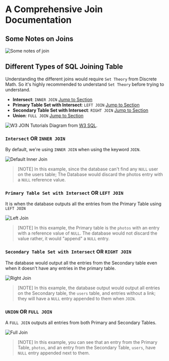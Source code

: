 # A Comprehensive Join Documentation

## Some Notes on Joins

![Some notes of join](images/notes_on_joins.png)

## Different Types of SQL Joining Table

Understanding the different joins would require `Set Theory` from Discrete Math. So it's highly recommended to understand `Set Theory` before trying to understand.

- **Intersect**: `INNER JOIN` [Jump to Section](#intersect-or-inner-join)
- **Primary Table Set with Intersect**: `LEFT JOIN` [Jump to Section](#primary-table-set-with-intersect-or-left-join)
- **Secondary Table Set with Intersect**: `RIGHT JOIN` [Jump to Section](#secondary-table-set-with-intersect-or-right-join)
- **Union**: `FULL JOIN` [Jump to Section](#union-or-full-join)

![W3 JOIN Tutorials](images/set_theory_join.png)
Diagram from [W3 SQL](https://www.w3schools.com/sql/sql_join.asp).

### `Intersect` OR `INNER JOIN`

By default, we're using `INNER JOIN` when using the keyword `JOIN`.

![Default Inner Join](images/Default_Join.png)
> [NOTE]
In this example, since the database can't find any `NULL` user on the users table; The Database would discard the photos entry with a `NULL` reference value.

### `Primary Table Set with Intersect` OR `LEFT JOIN`

It is when the database outputs all the entries from the Primary Table using `LEFT JOIN`

![Left Join](images/Left_Join.png)
> [NOTE]
In this example, the Primary table is the `photos` with an entry with a reference value of `NULL`. The database would not discard the value rather, it would "append" a `NULL` entry.

### `Secondary Table Set with Intersect` OR `RIGHT JOIN`

The database would output all the entries from the Secondary table even when it doesn't have any entries in the primary table.

![Right Join](images/Right_Join.png)
> [NOTE]
In this example, the database output would output all entries on the Secondary table, the `users` table, and entries without a link; they will have a `NULL` entry appended to them when `JOIN`.

### `UNION` OR `FULL JOIN`

A `FULL JOIN` outputs all entries from both Primary and Secondary Tables.

![Full Join](images/Full_Join.png)
> [NOTE]
In this example, you can see that an entry from the Primary Table, `photos`, and an entry from the Secondary Table, `users`, have `NULL` entry appended next to them.
